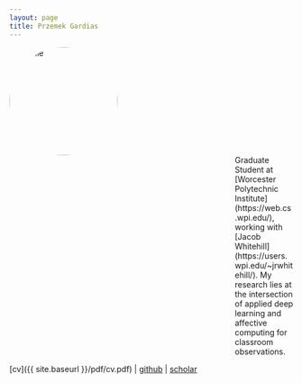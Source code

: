 ```yaml
---
layout: page
title: Przemek Gardias
---
```


<div style="width: 100%">
<div markdown=1>
	<img src="{{site.url}}/assets/profile.jpg" alt="Profile" style="height: 12rem; width: 12rem; border-radius: 50% 50% 50% 50%;">
</div>
<div style="margin-left: 25rem;" markdown=1>Graduate Student at [Worcester Polytechnic Institute](https://web.cs.wpi.edu/), working with [Jacob Whitehill](https://users.wpi.edu/~jrwhitehill/). My research lies at the intersection of applied deep learning and affective computing for classroom observations.</div>
</div>

[cv]({{ site.baseurl }}/pdf/cv.pdf) \| [github](https://github.com/pgardias) \| [scholar](https://scholar.google.com/citations?user=LpoiVbkAAAAJ)
